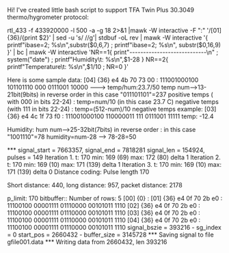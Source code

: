 Hi!
I've created little bash script to support TFA Twin Plus 30.3049 thermo/hygrometer protocol:

rtl_433 -f 433920000 -l 500 -a -g 18 2>&1 |mawk -W interactive -F ":" '/[01] {36}/{print $2}' | sed -u 's/ //g'| stdbuf -oL rev | mawk -W interactive '{ printf"ibase=2; %s\n",substr($0,6,7) ; printf"ibase=2; %s\n", substr($0,16,9) }' | bc | mawk -W interactive 'NR==1{ print"----------------------------\n" ; system("date") ; printf"Humidity\t: %s\n",$1-28 } NR==2{ printf"Temperature\t: %s\n",$1/10 ; NR=0 }'

Here is some sample data:
[04] {36} e4 4b 70 73 00 : 111001000100 101101110 000 0111001 10000 ---> temp/hum:23.7/50
temp num-->13-21bit(9bits) in reverse order in this case "011101101"=237
positive temps ( with 000 in bits 22-24) : temp=num/10 (in this case 23.7 C)
negative temps (with 111 in bits 22-24) : temp=(512-num)/10
negative temps example:
[03] {36} e4 4c 1f 73 f0 : 111001000100 110000011 111 0111001 11111 temp: -12.4

Humidity:
hum num-->25-32bit(7bits) in reverse order : in this case "1001110"=78
humidity=num-28 --> 78-28=50


*** signal_start = 7663357, signal_end = 7818281
signal_len = 154924,  pulses = 149
Iteration 1. t: 170    min: 169 (69)    max: 172 (80)    delta 1
Iteration 2. t: 170    min: 169 (10)    max: 171 (139)    delta 1
Iteration 3. t: 170    min: 169 (10)    max: 171 (139)    delta 0
Distance coding: Pulse length 170

Short distance: 440, long distance: 957, packet distance: 2178

p_limit: 170
bitbuffer:: Number of rows: 5
[00] {0} :
[01] {36} e4 0f 70 2b e0 : 11100100 00001111 01110000 00101011 1110
[02] {36} e4 0f 70 2b e0 : 11100100 00001111 01110000 00101011 1110
[03] {36} e4 0f 70 2b e0 : 11100100 00001111 01110000 00101011 1110
[04] {36} e4 0f 70 2b e0 : 11100100 00001111 01110000 00101011 1110
signal_bszie = 393216  -      sg_index = 0
start_pos    = 2660432  -   buffer_size = 3145728
*** Saving signal to file gfile001.data
*** Writing data from 2660432, len 393216

